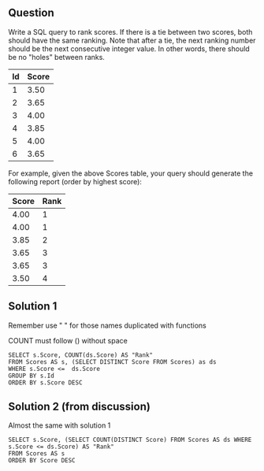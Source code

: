 ## Question

Write a SQL query to rank scores. If there is a tie between two scores, both should have the same ranking. Note that after a tie, the next ranking number should be the next consecutive integer value. In other words, there should be no "holes" between ranks.

| Id | Score |
|----|-------|
| 1  | 3.50  |
| 2  | 3.65  |
| 3  | 4.00  |
| 4  | 3.85  |
| 5  | 4.00  |
| 6  | 3.65  |

For example, given the above Scores table, your query should generate the following report (order by highest score):

| Score | Rank |
|-------|------|
| 4.00  | 1    |
| 4.00  | 1    |
| 3.85  | 2    |
| 3.65  | 3    |
| 3.65  | 3    |
| 3.50  | 4    |

## Solution 1

Remember use " " for those names duplicated with functions

COUNT must follow () without space

```mysql
SELECT s.Score, COUNT(ds.Score) AS "Rank"
FROM Scores AS s, (SELECT DISTINCT Score FROM Scores) as ds
WHERE s.Score <=  ds.Score
GROUP BY s.Id
ORDER BY s.Score DESC
```

## Solution 2 (from discussion)

Almost the same with solution 1

```mysql
SELECT s.Score, (SELECT COUNT(DISTINCT Score) FROM Scores AS ds WHERE s.Score <= ds.Score) AS "Rank"
FROM Scores AS s
ORDER BY Score DESC
```

